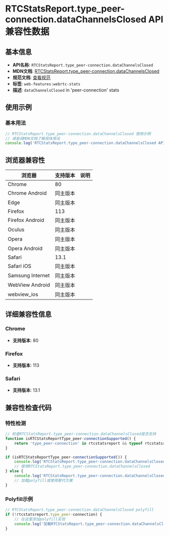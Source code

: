 # RTCStatsReport.type_peer-connection.dataChannelsClosed API 兼容性数据

## 基本信息

- **API名称**: `RTCStatsReport.type_peer-connection.dataChannelsClosed`
- **MDN文档**: [RTCStatsReport.type_peer-connection.dataChannelsClosed](https://developer.mozilla.org/docs/Web/API/RTCPeerConnectionStats/dataChannelsClosed)
- **规范文档**: [查看规范](https://w3c.github.io/webrtc-stats/#dom-rtcpeerconnectionstats-datachannelsclosed)
- **标签**: `web-features:webrtc-stats`
- **描述**: `dataChannelsClosed` in 'peer-connection' stats

## 使用示例

### 基本用法

```javascript
// RTCStatsReport.type_peer-connection.dataChannelsClosed 使用示例
// 请查阅MDN文档了解具体用法
console.log('RTCStatsReport.type_peer-connection.dataChannelsClosed API');
```

## 浏览器兼容性

| 浏览器 | 支持版本 | 说明 |
|--------|----------|------|
| Chrome | 80 |  |
| Chrome Android | 同主版本 |  |
| Edge | 同主版本 |  |
| Firefox | 113 |  |
| Firefox Android | 同主版本 |  |
| Oculus | 同主版本 |  |
| Opera | 同主版本 |  |
| Opera Android | 同主版本 |  |
| Safari | 13.1 |  |
| Safari iOS | 同主版本 |  |
| Samsung Internet | 同主版本 |  |
| WebView Android | 同主版本 |  |
| webview_ios | 同主版本 |  |

## 详细兼容性信息

### Chrome

- **支持版本**: 80

### Firefox

- **支持版本**: 113

### Safari

- **支持版本**: 13.1

## 兼容性检查代码

### 特性检测

```javascript
// 检查RTCStatsReport.type_peer-connection.dataChannelsClosed是否支持
function isRTCStatsReportType_peer-connectionSupported() {
    return 'type_peer-connection' in rtcstatsreport && typeof rtcstatsreport.type_peer-connection === 'function';
}

if (isRTCStatsReportType_peer-connectionSupported()) {
    console.log('RTCStatsReport.type_peer-connection.dataChannelsClosed 支持');
    // 使用RTCStatsReport.type_peer-connection.dataChannelsClosed
} else {
    console.log('RTCStatsReport.type_peer-connection.dataChannelsClosed 不支持，需要polyfill');
    // 加载polyfill或使用替代方案
}
```

### Polyfill示例

```javascript
// RTCStatsReport.type_peer-connection.dataChannelsClosed polyfill
if (!rtcstatsreport.type_peer-connection) {
    // 在这里添加polyfill实现
    console.log('加载RTCStatsReport.type_peer-connection.dataChannelsClosed polyfill');
}
```

